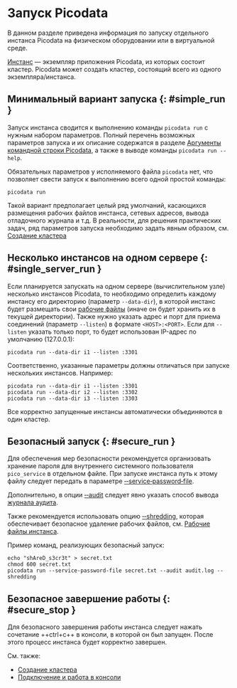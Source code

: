 # Запуск Picodata

В данном разделе приведена информация по запуску отдельного инстанса
Picodata на физическом оборудовании или в виртуальной среде.

[Инстанс](../overview/glossary.md#instance) — экземпляр приложения
Picodata, из которых состоит кластер. Picodata может создать кластер,
состоящий всего из одного экземпляра/инстанса.

## Минимальный вариант запуска {: #simple_run }

Запуск инстанса сводится к выполнению команды `picodata run` с нужным
набором параметров. Полный перечень
возможных параметров запуска и их описание содержатся в разделе
[Аргументы командной строки Picodata](../reference/cli.md), а также в выводе команды
`picodata run --help`.

Обязательных параметров у исполняемого файла `picodata` нет, что позволяет
свести запуск к выполнению всего одной простой команды:

```shell
picodata run
```

Такой вариант предполагает целый ряд умолчаний, касающихся размещения
рабочих файлов инстанса, сетевых адресов, вывода отладочного
журнала и т.д. В реальности, для решения практических задач, ряд
параметров запуска необходимо задать явным образом, см. [Создание
кластера](../tutorial/deploy.md)

## Несколько инстансов на одном сервере {: #single_server_run }

Если планируется запускать на одном сервере (вычислительном узле)
несколько инстансов Picodata, то необходимо определить каждому инстансу
его директорию (параметр `--data-dir`), в которой инстанс будет
размещать свои [рабочие
файлы](../architecture/instance_runtime_files.md) (иначе он будет
хранить их в текущей директории). Также нужно указать адрес и порт для
приема соединений (параметр `--listen`) в формате `<HOST>:<PORT>`. Если
для `--listen` указать только порт, то будет использован IP-адрес по
умолчанию (127.0.0.1):

```shell
picodata run --data-dir i1 --listen :3301
```
Соответственно, указанные параметры должны отличаться при запуске
нескольких инстансов. Например:

```shell
picodata run --data-dir i1 --listen :3301
picodata run --data-dir i2 --listen :3302
picodata run --data-dir i3 --listen :3303
```

Все корректно запущенные инстансы автоматически объединяются в один кластер.

## Безопасный запуск {: #secure_run }

<!-- WARNING: "‑" below are non-breaking hyphen &#8209; -->

Для обеспечения мер безопасности рекомендуется организовать хранение
пароля для внутреннего системного пользователя `pico_service` в
отдельном файле. При запуске инстанса путь к этому файлу следует
передать в параметре [‑‑service‑password‑file][pwdfile].

Дополнительно, в опции [‑‑audit][audit] следует явно указать способ
вывода [журнала аудита](../tutorial/audit_log.md).

Также рекомендуется использовать опцию [‑‑shredding][shredding], которая
обеспечивает безопасное удаление рабочих файлов, см. [Рабочие файлы
инстанса](../architecture/instance_runtime_files.md).

Пример команд, реализующих безопасный запуск:

```shell
echo "shAreD_s3cr3t" > secret.txt
chmod 600 secret.txt
picodata run --service-password-file secret.txt --audit audit.log --shredding
```

[pwdfile]: ../reference/cli.md#run_service_password_file
[audit]: ../reference/cli.md#run_audit
[shredding]: ../reference/cli.md#run_shredding

## Безопасное завершение работы {: #secure_stop }

Для безопасного завершения работы инстанса следует нажать сочетание
++ctrl+c++ в консоли, в которой он был запущен. После этого процесс
инстанса будет корректно завершен.

См. также:

- [Создание кластера](deploy.md)
- [Подключение и работа в консоли](connecting.md)
